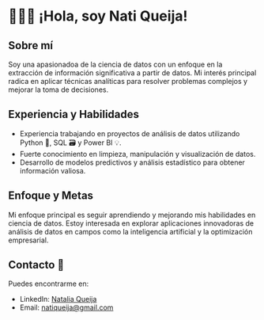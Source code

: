 # 🙋🏻‍♀️ ¡Hola, soy Nati Queija!

##  Sobre mí
Soy una apasionadoa de la ciencia de datos con un enfoque en la extracción de información significativa a partir de datos. Mi interés principal radica en aplicar técnicas analíticas para resolver problemas complejos y mejorar la toma de decisiones.

## Experiencia y Habilidades
- Experiencia trabajando en proyectos de análisis de datos utilizando Python 🐍, SQL 🗃️ y Power BI 💡.
- Fuerte conocimiento en limpieza, manipulación y visualización de datos.
- Desarrollo de modelos predictivos y análisis estadístico para obtener información valiosa.

## Enfoque y Metas
Mi enfoque principal es seguir aprendiendo y mejorando mis habilidades en ciencia de datos. Estoy interesada en explorar aplicaciones innovadoras de análisis de datos en campos como la inteligencia artificial y la optimización empresarial.

## Contacto 📩
Puedes encontrarme en:
- LinkedIn: [Natalia Queija](https://www.linkedin.com/in/natalia-queija/)
- Email: [natiqueija@gmail.com](natiqueija@gmail.com)
